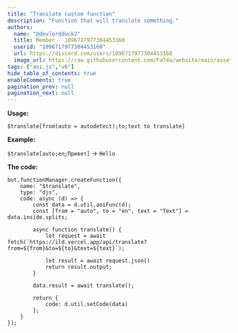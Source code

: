 ```yaml
---
title: "Translate custom function"
description: "Function that will translate something."
authors:
  name: "@devlordduck2"
  title: Member - 1096717977304453160
  userid: "1096717977304453160"
  url: https://discord.com/users/1096717977304453160
  image_url: https://raw.githubusercontent.com/Faf4a/website/main/assets/images/avatars/1096717977304453160.png
tags: ["aoi.js","v6"]
hide_table_of_contents: true
enableComments: true
pagination_prev: null
pagination_next: null
---
```


**Usage:** 

`$translate[from(auto = autodetect);to;text to translate]`

**Example:**

`$translate[auto;en;Привет]` -> `Hello`

**The code:** 
```
bot.functionManager.createFunction({
    name: "$translate",
    type: "djs",
    code: async (d) => {
        const data = d.util.aoiFunc(d);
        const [from = "auto", to = "en", text = "Text"] = data.inside.splits;

        async function translate() {
            let request = await fetch(`https://ild.vercel.app/api/translate?from=${from}&to=${to}&text=${text}`);

            let result = await request.json()
            return result.output;
        }

        data.result = await translate();

        return {
            code: d.util.setCode(data)
        };
    }
});
```